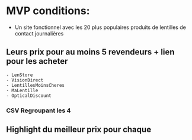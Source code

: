 # MVP conditions:
 
- Un site fonctionnel avec les 20 plus populaires produits de lentilles de contact journalières
## Leurs prix pour au moins 5 revendeurs + lien pour les acheter
    - LenStore
    - VisionDirect
    - LentillesMoinsCheres
    - MaLentille
    - OpticalDiscount

### CSV Regroupant les 4

## Highlight du meilleur prix pour chaque